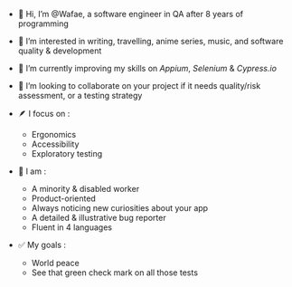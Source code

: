 - 👋 Hi, I’m @Wafae, a software engineer in QA after 8 years of programming
- 👀 I’m interested in writing, travelling, anime series, music, and software quality & development
- 🌱 I’m currently improving my skills on *Appium*, *Selenium* & *Cypress.io*
- 💞️ I’m looking to collaborate on your project if it needs quality/risk assessment, or a testing strategy
- 🪶 I focus on :
	-	Ergonomics
	-	Accessibility
	-	Exploratory testing
	
 - 🦀 I am :
 	- A minority & disabled worker
	- Product-oriented
	- Always noticing new curiosities about your app
	- A detailed & illustrative bug reporter
	- Fluent in 4 languages

- ✅ My goals :
	- World peace
	- See that green check mark on all those tests

<!---
Wafae/Wafae is a ✨ special ✨ repository because its `README.md` (this file) appears on your GitHub profile.
You can click the Preview link to take a look at your changes.
--->
